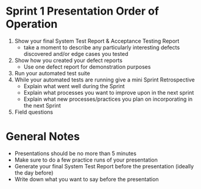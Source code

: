 # Sprint 1 Presentation Order of Operation
1. Show your final System Test Report & Acceptance Testing Report
    - take a moment to describe any particularly interesting defects discovered and/or edge cases you tested
2. Show how you created your defect reports
    - Use one defect report for demonstration purposes
3. Run your automated test suite
4. While your automated tests are running give a mini Sprint Retrospective
    - Explain what went well during the Sprint
    - Explain what processes you want to improve upon in the next sprint
    - Explain what new processes/practices you plan on incorporating in the next Sprint
5. Field questions

# General Notes
- Presentations should be no more than 5 minutes
- Make sure to do a few practice runs of your presentation
- Generate your final System Test Report before the presentation (ideally the day before)
- Write down what you want to say before the presentation